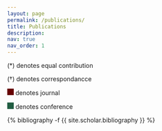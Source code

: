 ```yaml
---
layout: page
permalink: /publications/
title: Publications
description:
nav: true
nav_order: 1
---
```

<p>
(*) denotes equal contribution
</p>
<p>
(†) denotes correspondancce
</p>
<p>
<span style="display: inline-block; width: 15px; height: 15px; background-color: #600;"></span> denotes journal
</p>
<p>
<span style="display: inline-block; width: 15px; height: 15px; background-color: #215d42;"></span> denotes conference
</p>
<!-- _pages/publications.md -->
<div class="publications">

{% bibliography -f {{ site.scholar.bibliography }} %}

</div>
